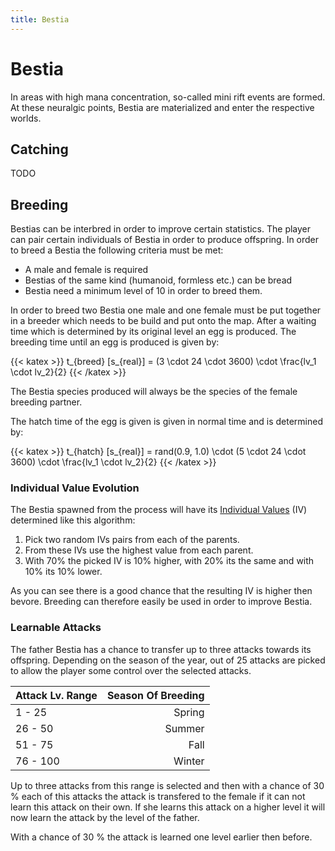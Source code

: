 ```yaml
---
title: Bestia
---
```


# Bestia

In areas with high mana concentration, so-called mini rift events are formed. At these neuralgic points, Bestia are
materialized and enter the respective worlds.

## Catching

TODO

## Breeding

Bestias can be interbred in order to improve certain statistics. The player can pair certain individuals of Bestia in
order to produce offspring. In order to breed a Bestia the following criteria must be met:

* A male and female is required
* Bestias of the same kind (humanoid, formless etc.) can be bread
* Bestia need a minimum level of 10 in order to breed them.

In order to breed two Bestia one male and one female must be put together in a breeder which needs to be build and put
onto the map. After a waiting time which is determined by its original level an egg is produced. The breeding time until
an egg is produced is given by:

{{< katex >}}
   t_{breed} [s_{real}] =  (3 \cdot 24 \cdot 3600) \cdot \frac{lv_1 \cdot lv_2}{2}
{{< /katex >}}

The Bestia species produced will always be the species of the female breeding partner.

The hatch time of the egg is given is given in normal time and is determined by:

{{< katex >}}
   t_{hatch} [s_{real}] =  rand(0.9, 1.0) \cdot (5 \cdot 24 \cdot 3600) \cdot \frac{lv_1 \cdot lv_2}{2}
{{< /katex >}}

### Individual Value Evolution

The Bestia spawned from the process will have its [Individual Values](/docs/mechanics/statusvalues/#individual-values) (IV)
determined like this algorithm:

1. Pick two random IVs pairs from each of the parents.
2. From these IVs use the highest value from each parent.
3. With 70% the picked IV is 10% higher, with 20% its the same and with 10% its 10% lower.

As you can see there is a good chance that the resulting IV is higher then bevore. Breeding can therefore easily be used in order
to improve Bestia.

### Learnable Attacks

The father Bestia has a chance to transfer up to three attacks towards its offspring. Depending on the season of the year, out of 25 attacks are picked to allow the player some control over the selected attacks.

| Attack Lv. Range | Season Of Breeding |
| :--------------- | -----------------: |
| 1 - 25           |             Spring |
| 26 - 50          |             Summer |
| 51 - 75          |               Fall |
| 76 - 100         |             Winter |

Up to three attacks from this range is selected and then with a chance of 30 % each of this attacks the attack is transfered
to the female if it can not learn this attack on their own. If she learns this attack on a higher level it will now learn the
attack by the level of the father.

With a chance of 30 % the attack is learned one level earlier then before.

